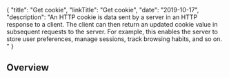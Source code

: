 {
"title": "Get cookie",
"linkTitle": "Get cookie",
"date": "2019-10-17",
"description": "An HTTP cookie is data sent by a server in an HTTP response to a client. The client can then return an updated cookie value in subsequent requests to the server. For example, this enables the server to store user preferences, manage sessions, track browsing habits, and so on. "
}
﻿
<div id="p_attributes_get_cookie_over">

Overview
--------

